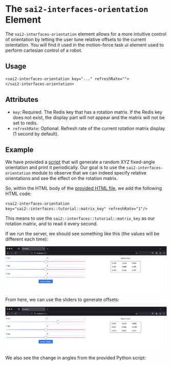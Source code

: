 The `sai2-interfaces-orientation` Element
====================================
The `sai2-interfaces-orientation` element allows for a more intuitive control of 
orientation by letting the user tune relative offsets to the current orientation.
You will find it used in the motion-force task ui element used to perform cartesian
control of a robot.

## Usage

```
<sai2-interfaces-orientation key="..." refreshRate="">
</sai2-interfaces-orientation>
```

## Attributes

* `key`: Required. The Redis key that has a rotation matrix. If the Redis key
does not exist, the display part will not appear and the matrix will not be set to redis.
* `refreshRate`: Optional. Refresh rate of the current rotation matrix display (1 second by default).

## Example

We have provided a [script](./writekeys.py) that will generate a random
XYZ fixed-angle orientation and print it periodically. Our goal is to use
the `sai2-interfaces-orientation` module to observe that we can indeed specify
relative orientations and see the effect on the rotation matrix.

So, within the HTML body of the [provided HTML file](./orientation.html), 
we add the following HTML code:

```
<sai2-interfaces-orientation key="sai2::interfaces::tutorial::matrix_key" refreshRate="1"/>
```

This means to use the `sai2::interfaces::tutorial::matrix_key` as our rotation matrix, 
and to read it every second.

If we run the server, we should see something like this (the values will be different each time):

![](./ori1.png)

From here, we can use the sliders to generate offsets:

![](./ori2.png)

We also see the change in angles from the provided Python script:
